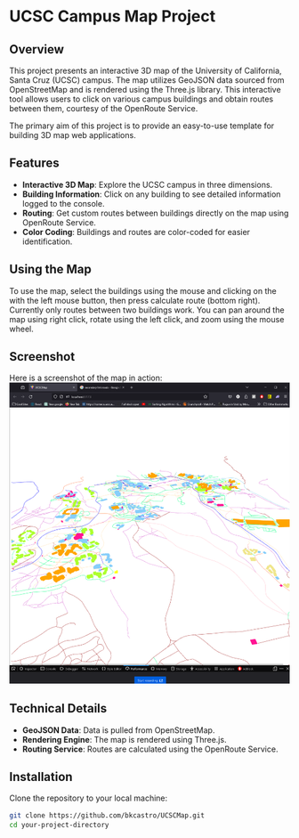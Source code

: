 # UCSC Campus Map Project

## Overview
This project presents an interactive 3D map of the University of California, Santa Cruz (UCSC) campus. The map utilizes GeoJSON data sourced from OpenStreetMap and is rendered using the Three.js library. This interactive tool allows users to click on various campus buildings and obtain routes between them, courtesy of the OpenRoute Service.

The primary aim of this project is to provide an easy-to-use template for building 3D map web applications. 

## Features
- **Interactive 3D Map**: Explore the UCSC campus in three dimensions.
- **Building Information**: Click on any building to see detailed information logged to the console.
- **Routing**: Get custom routes between buildings directly on the map using OpenRoute Service.
- **Color Coding**: Buildings and routes are color-coded for easier identification.

## Using the Map
To use the map, select the buildings using the mouse and clicking on the with the left mouse button, then press calculate route (bottom right). Currently only routes between two buildings work. You can pan around the map using right click, rotate using the left click, and zoom using the mouse wheel.

## Screenshot
Here is a screenshot of the map in action:
![UCSC Campus Map](image.png "Interactive UCSC Campus Map")

## Technical Details
- **GeoJSON Data**: Data is pulled from OpenStreetMap.
- **Rendering Engine**: The map is rendered using Three.js.
- **Routing Service**: Routes are calculated using the OpenRoute Service.

## Installation
Clone the repository to your local machine:
```bash
git clone https://github.com/bkcastro/UCSCMap.git
cd your-project-directory
